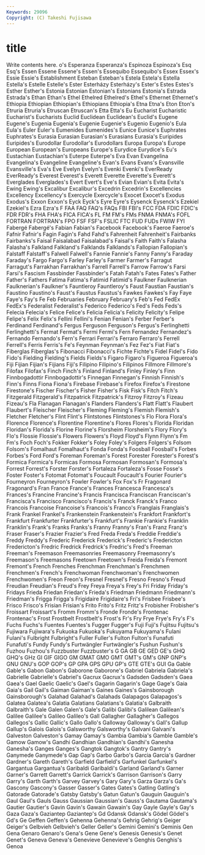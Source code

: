 ```yaml
---
Keywords: 29096 
Copyright: (C) Takeshi Fujisawa
---
```


# title

Write contents here.
o's Esperanza Esperanza's Espinoza Espinoza's Esq Esq's Essen
Essene Essene's Essen's Essequibo Essequibo's Essex Essex's Essie Essie's Establishment
Esteban Esteban's Estela Estela's Estella Estella's Estelle Estelle's Ester Esterházy
Esterházy's Ester's Estes Estes's Esther Esther's Estonia Estonian Estonian's Estonians
Estonia's Estrada Estrada's Ethan Ethan's Ethel Ethelred Ethelred's Ethel's Ethernet
Ethernet's Ethiopia Ethiopian Ethiopian's Ethiopians Ethiopia's Etna Etna's Eton Eton's
Etruria Etruria's Etruscan Etruscan's Etta Etta's Eu Eucharist Eucharistic Eucharist's
Eucharists Euclid Euclidean Euclidean's Euclid's Eugene Eugene's Eugenia Eugenia's Eugenie
Eugenie's Eugenio Eugenio's Eula Eula's Euler Euler's Eumenides Eumenides's Eunice
Eunice's Euphrates Euphrates's Eurasia Eurasian Eurasian's Eurasians Eurasia's Euripides Euripides's
Eurodollar Eurodollar's Eurodollars Europa Europa's Europe European European's Europeans Europe's
Eurydice Eurydice's Eu's Eustachian Eustachian's Euterpe Euterpe's Eva Evan Evangelina
Evangelina's Evangeline Evangeline's Evan's Evans Evans's Evansville Evansville's Eva's Eve
Evelyn Evelyn's Evenki Evenki's EverReady EverReady's Everest Everest's Everett Everette
Everette's Everett's Everglades Everglades's Evert Evert's Eve's Evian Evian's Evita
Evita's Ewing Ewing's Excalibur Excalibur's Excedrin Excedrin's Excellencies Excellency Excellency's
Exercycle Exercycle's Exocet Exocet's Exodus Exodus's Exxon Exxon's Eyck Eyck's
Eyre Eyre's Eysenck Eysenck's Ezekiel Ezekiel's Ezra Ezra's F FAA
FAQ FAQ's FAQs FBI FBI's FCC FDA FDIC FDIC's FDR
FDR's FHA FHA's FICA FICA's FL FM FM's FMs FNMA
FNMA's FOFL FORTRAN FORTRAN's FPO FSF FSF's FSLIC FTC FUD
FUDs FWIW FYI Fabergé Fabergé's Fabian Fabian's Facebook Facebook's Faeroe
Faeroe's Fafnir Fafnir's Fagin Fagin's Fahd Fahd's Fahrenheit Fahrenheit's Fairbanks
Fairbanks's Faisal Faisalabad Faisalabad's Faisal's Faith Faith's Falasha Falasha's Falkland
Falkland's Falklands Falklands's Fallopian Fallopian's Falstaff Falstaff's Falwell Falwell's Fannie
Fannie's Fanny Fanny's Faraday Faraday's Fargo Fargo's Farley Farley's Farmer
Farmer's Farragut Farragut's Farrakhan Farrakhan's Farrell Farrell's Farrow Farrow's Farsi
Farsi's Fascism Fassbinder Fassbinder's Fatah Fatah's Fates Fates's Father Father's
Fathers Fatima Fatima's Fatimid Fatimid's Faulkner Faulknerian Faulknerian's Faulkner's Fauntleroy
Fauntleroy's Faust Faustian Faustian's Faustino Faustino's Faust's Faustus Faustus's Fawkes
Fawkes's Fay Faye Faye's Fay's Fe Feb Februaries February February's
Feb's Fed FedEx FedEx's Federalist Federalist's Federico Federico's Fed's Feds
Feds's Felecia Felecia's Felice Felice's Felicia Felicia's Felicity Felicity's Felipe
Felipe's Felix Felix's Fellini Fellini's Fenian Fenian's Ferber Ferber's Ferdinand
Ferdinand's Fergus Ferguson Ferguson's Fergus's Ferlinghetti Ferlinghetti's Fermat Fermat's Fermi
Fermi's Fern Fernandez Fernandez's Fernando Fernando's Fern's Ferrari Ferrari's Ferraro
Ferraro's Ferrell Ferrell's Ferris Ferris's Fe's Feynman Feynman's Fez Fez's
Fiat Fiat's Fiberglas Fiberglas's Fibonacci Fibonacci's Fichte Fichte's Fidel Fidel's
Fido Fido's Fielding Fielding's Fields Fields's Figaro Figaro's Figueroa Figueroa's
Fiji Fijian Fijian's Fijians Fiji's Filipino Filipino's Filipinos Fillmore Fillmore's
Filofax Filofax's Finch Finch's Finland Finland's Finley Finley's Finn Finnbogadottir
Finnbogadottir's Finnegan Finnegan's Finnish Finnish's Finn's Finns Fiona Fiona's Firebase
Firebase's Firefox Firefox's Firestone Firestone's Fischer Fischer's Fisher Fisher's Fisk
Fisk's Fitch Fitch's Fitzgerald Fitzgerald's Fitzpatrick Fitzpatrick's Fitzroy Fitzroy's Fizeau
Fizeau's Fla Flanagan Flanagan's Flanders Flanders's Flatt Flatt's Flaubert Flaubert's
Fleischer Fleischer's Fleming Fleming's Flemish Flemish's Fletcher Fletcher's Flint Flint's
Flintstones Flintstones's Flo Flora Flora's Florence Florence's Florentine Florentine's Flores
Flores's Florida Floridan Floridan's Florida's Florine Florine's Florsheim Florsheim's Flory
Flory's Flo's Flossie Flossie's Flowers Flowers's Floyd Floyd's Flynn Flynn's
Fm Fm's Foch Foch's Fokker Fokker's Foley Foley's Folgers Folgers's
Folsom Folsom's Fomalhaut Fomalhaut's Fonda Fonda's Foosball Foosball's Forbes Forbes's
Ford Ford's Foreman Foreman's Forest Forester Forester's Forest's Formica Formica's
Formicas Formosa Formosan Formosan's Formosa's Forrest Forrest's Forster Forster's Fortaleza
Fortaleza's Fosse Fosse's Foster Foster's Fotomat Fotomat's Foucault Foucault's Fourier
Fourier's Fourneyron Fourneyron's Fowler Fowler's Fox Fox's Fr Fragonard Fragonard's
Fran France France's Frances Francesca Francesca's Frances's Francine Francine's Francis
Francisca Franciscan Franciscan's Francisca's Francisco Francisco's Francis's Franck Franck's Franco
Francois Francoise Francoise's Francois's Franco's Franglais Franglais's Frank Frankel Frankel's
Frankenstein Frankenstein's Frankfort Frankfort's Frankfurt Frankfurter Frankfurter's Frankfurt's Frankie Frankie's
Franklin Franklin's Frank's Franks Franks's Franny Franny's Fran's Franz Franz's
Fraser Fraser's Frazier Frazier's Fred Freda Freda's Freddie Freddie's Freddy
Freddy's Frederic Frederick Frederick's Frederic's Fredericton Fredericton's Fredric Fredrick Fredrick's
Fredric's Fred's Freeman Freeman's Freemason Freemasonries Freemasonry Freemasonry's Freemason's Freemasons
Freetown Freetown's Freida Freida's Fremont Fremont's French Frenches Frenchman Frenchman's
Frenchmen Frenchmen's French's Frenchwoman Frenchwoman's Frenchwomen Frenchwomen's Freon Freon's Fresnel
Fresnel's Fresno Fresno's Freud Freudian Freudian's Freud's Frey Freya Freya's
Frey's Fri Friday Friday's Fridays Frieda Friedan Friedan's Frieda's Friedman
Friedmann Friedmann's Friedman's Frigga Frigga's Frigidaire Frigidaire's Fri's Frisbee Frisbee's
Frisco Frisco's Frisian Frisian's Frito Frito's Fritz Fritz's Frobisher Frobisher's
Froissart Froissart's Fromm Fromm's Fronde Fronde's Frontenac Frontenac's Frost Frostbelt
Frostbelt's Frost's Fr's Fry Frye Frye's Fry's F's Fuchs Fuchs's
Fuentes Fuentes's Fugger Fugger's Fuji Fuji's Fujitsu Fujitsu's Fujiwara Fujiwara's
Fukuoka Fukuoka's Fukuyama Fukuyama's Fulani Fulani's Fulbright Fulbright's Fuller Fuller's
Fulton Fulton's Funafuti Funafuti's Fundy Fundy's Furtwängler Furtwängler's Fushun Fushun's
Fuzhou Fuzhou's Fuzzbuster Fuzzbuster's G GA GB GE GED GE's
GHQ GHQ's GHz GI GIF GIGO GM GMAT GMO GMT
GMT's GM's GNP GNP's GNU GNU's GOP GOP's GP GPA
GPS GPU GP's GTE GTE's GUI Ga Gable Gable's Gabon
Gabon's Gaborone Gaborone's Gabriel Gabriela Gabriela's Gabrielle Gabrielle's Gabriel's Gacrux
Gacrux's Gadsden Gadsden's Gaea Gaea's Gael Gaelic Gaelic's Gael's Gagarin
Gagarin's Gage Gage's Gaia Gaia's Gail Gail's Gaiman Gaiman's Gaines
Gaines's Gainsborough Gainsborough's Galahad Galahad's Galahads Galapagos Galapagos's Galatea Galatea's
Galatia Galatians Galatians's Galatia's Galbraith Galbraith's Gale Galen Galen's Gale's
Galibi Galibi's Galilean Galilean's Galilee Galilee's Galileo Galileo's Gall Gallagher
Gallagher's Gallegos Gallegos's Gallic Gallic's Gallo Gallo's Galloway Galloway's Gall's
Gallup Gallup's Galois Galois's Galsworthy Galsworthy's Galvani Galvani's Galveston Galveston's
Gamay Gamay's Gambia Gambia's Gamble Gamble's Gamow Gamow's Gandhi Gandhian
Gandhian's Gandhi's Ganesha Ganesha's Ganges Ganges's Gangtok Gangtok's Gantry Gantry's
Ganymede Ganymede's Gap Gap's Garbo Garbo's Garcia Garcia's Gardner Gardner's
Gareth Gareth's Garfield Garfield's Garfunkel Garfunkel's Gargantua Gargantua's Garibaldi Garibaldi's
Garland Garland's Garner Garner's Garrett Garrett's Garrick Garrick's Garrison Garrison's
Garry Garry's Garth Garth's Garvey Garvey's Gary Gary's Garza Garza's
Ga's Gascony Gascony's Gasser Gasser's Gates Gates's Gatling Gatling's Gatorade
Gatorade's Gatsby Gatsby's Gatun Gatun's Gauguin Gauguin's Gaul Gaul's Gauls
Gauss Gaussian Gaussian's Gauss's Gautama Gautama's Gautier Gautier's Gavin Gavin's
Gawain Gawain's Gay Gayle Gayle's Gay's Gaza Gaza's Gaziantep Gaziantep's
Gd Gdansk Gdansk's Gödel Gödel's Gd's Ge Geffen Geffen's Gehenna
Gehenna's Gehrig Gehrig's Geiger Geiger's Gelbvieh Gelbvieh's Geller Geller's Gemini
Gemini's Geminis Gen Gena Genaro Genaro's Gena's Gene Gene's Genesis
Genesis's Genet Genet's Geneva Geneva's Genevieve Genevieve's Genghis Genghis's Genoa
